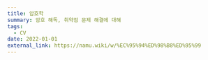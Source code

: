 ```yaml
---
title: 암호학
summary: 암호 해독, 취약점 문제 해결에 대해
tags:
  - CV
date: 2022-01-01
external_link: https://namu.wiki/w/%EC%95%94%ED%98%B8%ED%95%99
---
```


